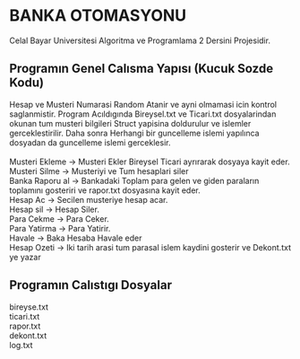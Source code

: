# BANKA OTOMASYONU
Celal Bayar Universitesi Algoritma ve Programlama 2 Dersini Projesidir.

## Programın Genel Calısma Yapısı (Kucuk Sozde Kodu)
Hesap ve Musteri Numarasi Random Atanir ve ayni olmamasi icin kontrol saglanmistir.
Program Acıldıgında Bireysel.txt ve Ticari.txt dosyalarindan okunan tum musteri bilgileri Struct yapisina doldurulur ve islemler gerceklestirilir. Daha sonra Herhangi bir guncelleme islemi yapılınca dosyadan da guncelleme islemi gerceklesir.
<br><br/>Musteri Ekleme -> Musteri Ekler Bireysel Ticari ayrırarak dosyaya kayit eder.
<br/>Musteri Silme -> Musteriyi ve Tum hesaplari siler
<br/>Banka Raporu al -> Bankadaki Toplam para gelen ve giden paraların toplamını gosteriri ve rapor.txt dosyasına kayit eder.
<br/>Hesap Ac ->  Secilen musteriye hesap acar.
<br/>Hesap sil -> Hesap Siler.
<br/>Para Cekme -> Para Ceker.
<br/>Para Yatirma -> Para Yatirir.
<br/>Havale -> Baka Hesaba Havale eder
<br/>Hesap Ozeti -> Iki tarih arasi tum parasal islem kaydini gosterir ve Dekont.txt ye yazar<br/>

## Programın Calıstıgı Dosyalar
bireyse.txt<br/>
ticari.txt<br/>
rapor.txt<br/>
dekont.txt<br/>
log.txt<br/>
